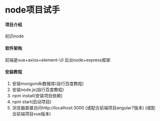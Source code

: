 # node项目试手

#### 项目介绍
初识node

#### 软件架构
前端是vue+axios+element-UI
后台node+express框架


#### 安装教程

1. 安装mongondb数据库(自行百度教程)
2. 安装node.js(自行百度教程)
3. npm install(安装项目依赖)
4. npm start(启动项目)
5. 浏览器直接访问http://localhost:3000
(或配合前端项目angular7版本)
(或配合前端项目vue版本)



